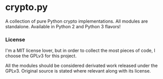 crypto.py
=========

A collection of pure Python crypto implementations. All modules are standalone. Available in Python 2 and Python 3 flavors!

### License

I'm a MIT license lover, but in order to collect the most pieces of code, I choose the GPLv3 for this project.

All the modules should be considered derivated work released under the GPLv3. Original source is stated where relevant along with its license.
